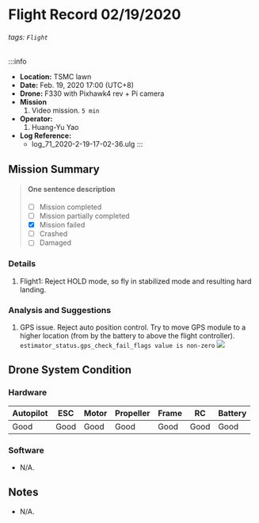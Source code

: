 # Flight Record 02/19/2020
###### tags: `Flight`

:::info
- **Location:** TSMC lawn
- **Date:** Feb. 19, 2020 17:00 (UTC+8)
- **Drone:** F330 with Pixhawk4 rev + Pi camera
- **Mission**
    1. Video mission. `5 min`
- **Operator:**
    1. Huang-Yu Yao
- **Log Reference:** 
    * log_71_2020-2-19-17-02-36.ulg
:::

## Mission Summary
> 
> #### One sentence description
> - [ ] Mission completed
> - [ ] Mission partially completed
> - [x] Mission failed
> - [ ] Crashed
> - [ ] Damaged
>
### Details
1. Flight1: Reject HOLD mode, so fly in stabilized mode and resulting hard landing.

### Analysis and Suggestions
1. GPS issue. Reject auto position control. Try to move GPS module to a higher location (from by the battery to above the flight controller).
`estimator_status.gps_check_fail_flags value is non-zero`
![](https://i.imgur.com/jJuAnF3.png)



## Drone System Condition

### Hardware
| Autopilot | ESC    | Motor   | Propeller | Frame  | RC    | Battery |
| --------- | ------ | ------- | --------- | ------ | ----- | ------- |
| Good      | Good   | Good    | Good      | Good   | Good  | Good    |

### Software
* N/A.

## Notes
* N/A.
